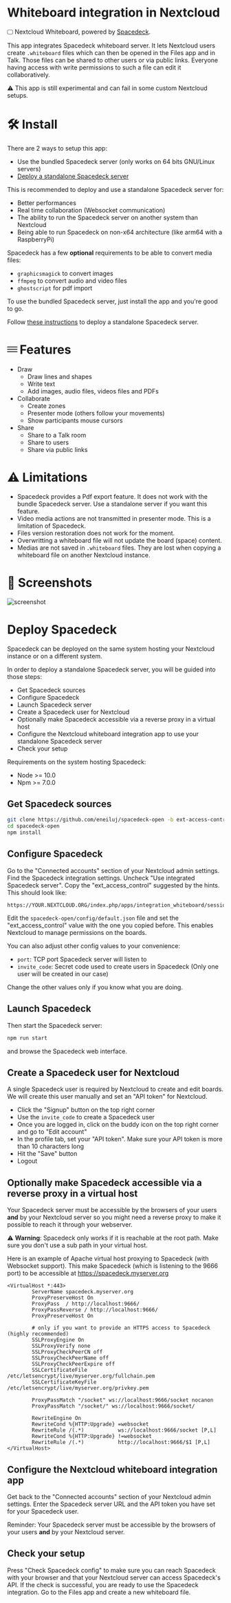 # Whiteboard integration in Nextcloud

🖵 Nextcloud Whiteboard, powered by [Spacedeck](https://github.com/spacedeck/spacedeck-open).

This app integrates Spacedeck whiteboard server. It lets Nextcloud users create `.whiteboard` files
which can then be opened in the Files app and in Talk. Those files can be shared to other users
or via public links. Everyone having access with write permissions to such a file can edit it collaboratively.

⚠ This app is still experimental and can fail in some custom Nextcloud setups.

# 🛠 Install

There are 2 ways to setup this app:
* Use the bundled Spacedeck server (only works on 64 bits GNU/Linux servers)
* [Deploy a standalone Spacedeck server](#deploy-spacedeck)

This is recommended to deploy and use a standalone Spacedeck server for:
* Better performances
* Real time collaboration (Websocket communication)
* The ability to run the Spacedeck server on another system than Nextcloud
* Being able to run Spacedeck on non-x64 architecture (like arm64 with a RaspberryPi)

Spacedeck has a few **optional** requirements to be able to convert media files:
* `graphicsmagick` to convert images
* `ffmpeg` to convert audio and video files
* `ghostscript` for pdf import

To use the bundled Spacedeck server, just install the app and you're good to go.

Follow [these instructions](#deploy-spacedeck) to deploy a standalone Spacedeck server.

# 𝄘 Features

* Draw
    * Draw lines and shapes
    * Write text
    * Add images, audio files, videos files and PDFs
* Collaborate
    * Create zones
    * Presenter mode (others follow your movements)
    * Show participants mouse cursors
* Share
    * Share to a Talk room
    * Share to users
    * Share via public links

# ⚠ Limitations

* Spacedeck provides a Pdf export feature. It does not work with the bundle Spacedeck server. Use a standalone server if you want this feature.
* Video media actions are not transmitted in presenter mode. This is a limitation of Spacedeck.
* Files version restoration does not work for the moment.
* Overwritting a whiteboard file will not update the board (space) content.
* Medias are not saved in `.whiteboard` files. They are lost when copying a whiteboard file on another Nextcloud instance.

# 👀 Screenshots

![screenshot](https://github.com/eneiluj/integration_whiteboard/raw/master/img/screenshot1.jpg)

# Deploy Spacedeck

Spacedeck can be deployed on the same system hosting your Nextcloud instance or on a different system.

In order to deploy a standalone Spacedeck server, you will be guided into those steps:

* Get Spacedeck sources
* Configure Spacedeck
* Launch Spacedeck server
* Create a Spacedeck user for Nextcloud
* Optionally make Spacedeck accessible via a reverse proxy in a virtual host
* Configure the Nextcloud whiteboard integration app to use your standalone Spacedeck server
* Check your setup

Requirements on the system hosting Spacedeck:
* Node >= 10.0
* Npm >= 7.0.0

## Get Spacedeck sources

``` bash
git clone https://github.com/eneiluj/spacedeck-open -b ext-access-control
cd spacedeck-open
npm install
```

## Configure Spacedeck

Go to the "Connected accounts" section of your Nextcloud admin settings. Find the Spacedeck integration settings.
Uncheck "Use integrated Spacedeck server". Copy the "ext_access_control" suggested by the hints. This should look like:
```
https://YOUR.NEXTCLOUD.ORG/index.php/apps/integration_whiteboard/session/check
```

Edit the `spacedeck-open/config/default.json` file and set the "ext_access_control" value with the one you copied before.
This enables Nextcloud to manage permissions on the boards.

You can also adjust other config values to your convenience:
* `port`: TCP port Spacedeck server will listen to
* `invite_code`: Secret code used to create users in Spacedeck (Only one user will be created in our case)

Change the other values only if you know what you are doing.

## Launch Spacedeck

Then start the Spacedeck server:
``` bash
npm run start
```
and browse the Spacedeck web interface.

## Create a Spacedeck user for Nextcloud

A single Spacedeck user is required by Nextcloud to create and edit boards. We will create this user
manually and set an "API token" for Nextcloud.

* Click the "Signup" button on the top right corner
* Use the `invite_code` to create a Spacedeck user
* Once you are logged in, click on the buddy icon on the top right corner and go to "Edit account"
* In the profile tab, set your "API token". Make sure your API token is more than 10 characters long
* Hit the "Save" button
* Logout

## Optionally make Spacedeck accessible via a reverse proxy in a virtual host

Your Spacedeck server must be accessible by the browsers of your users **and** by your Nextcloud server so you might
need a reverse proxy to make it possible to reach it through your webserver.

⚠ **Warning**: Spacedeck only works if it is reachable at the root path. Make sure you don't use a sub path in your
virtual host.

Here is an example of Apache virtual host proxying to Spacedeck (with Websocket support).
This make Spacedeck (which is listening to the 9666 port) to be accessible at https://spacedeck.myserver.org
```apacheconf
<VirtualHost *:443>
        ServerName spacedeck.myserver.org
        ProxyPreserveHost On
        ProxyPass  / http://localhost:9666/
        ProxyPassReverse / http://localhost:9666/
        ProxyPreserveHost On

        # only if you want to provide an HTTPS access to Spacedeck (highly recommended)
        SSLProxyEngine On
        SSLProxyVerify none
        SSLProxyCheckPeerCN off
        SSLProxyCheckPeerName off
        SSLProxyCheckPeerExpire off
        SSLCertificateFile /etc/letsencrypt/live/myserver.org/fullchain.pem
        SSLCertificateKeyFile /etc/letsencrypt/live/myserver.org/privkey.pem

        ProxyPassMatch "/socket" ws://localhost:9666/socket nocanon
        ProxyPassMatch "/socket/" ws://localhost:9666/socket/

        RewriteEngine On
        RewriteCond %{HTTP:Upgrade} =websocket
        RewriteRule /(.*)           ws://localhost:9666/socket [P,L]
        RewriteCond %{HTTP:Upgrade} !=websocket
        RewriteRule /(.*)           http://localhost:9666/$1 [P,L]
</VirtualHost>
```

## Configure the Nextcloud whiteboard integration app

Get back to the "Connected accounts" section of your Nextcloud admin settings.
Enter the Spacedeck server URL and the API token you have set for your Spacedeck user.

Reminder: Your Spacedeck server must be accessible by the browsers of your users **and** by your Nextcloud server.

## Check your setup

Press "Check Spacedeck config" to make sure you can reach Spacedeck with your browser and that your Nextcloud
server can access Spacedeck's API.
If the check is successful, you are ready to use the Spacedeck integration.
Go to the Files app and create a new whiteboard file.
